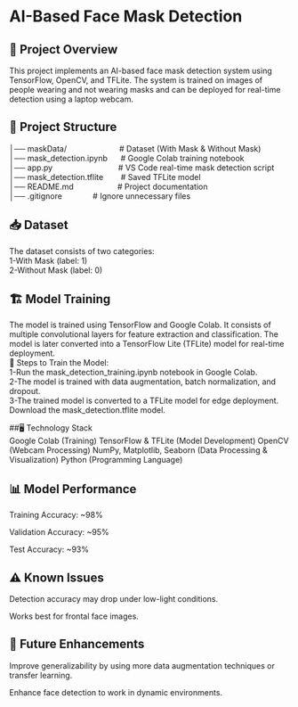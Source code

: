 # AI-Based Face Mask Detection

## 📌 Project Overview

This project implements an AI-based face mask detection system using TensorFlow, OpenCV, and TFLite. The system is trained on images of people wearing and not wearing masks and can be deployed for real-time detection using a laptop webcam.  

## 📂 Project Structure  
│── maskData/ &nbsp;&nbsp;&nbsp;&nbsp;&nbsp;&nbsp;&nbsp;&nbsp;&nbsp;&nbsp;&nbsp;&nbsp;&nbsp;&nbsp;&nbsp;&nbsp;&nbsp;&nbsp;&nbsp;&nbsp;&nbsp;&nbsp; # Dataset (With Mask & Without Mask)  
│── mask_detection.ipynb &nbsp;&nbsp;&nbsp;&nbsp;            # Google Colab training notebook  
│── app.py &nbsp;&nbsp;&nbsp;&nbsp;&nbsp;&nbsp;&nbsp;&nbsp;&nbsp;&nbsp;&nbsp;&nbsp;&nbsp;&nbsp;&nbsp;&nbsp;&nbsp;&nbsp;&nbsp;&nbsp;&nbsp;&nbsp;&nbsp;&nbsp;&nbsp;&nbsp;&nbsp;&nbsp;                        # VS Code real-time mask detection script  
│── mask_detection.tflite&nbsp;&nbsp;&nbsp;&nbsp;&nbsp;&nbsp;&nbsp;       # Saved TFLite model  
│── README.md &nbsp;&nbsp;&nbsp;&nbsp;&nbsp;&nbsp;&nbsp;&nbsp;&nbsp;&nbsp;&nbsp;&nbsp;&nbsp;&nbsp;&nbsp;&nbsp;&nbsp;&nbsp;            # Project documentation  
│── .gitignore &nbsp;&nbsp;&nbsp;&nbsp;&nbsp;&nbsp;&nbsp;&nbsp;&nbsp;&nbsp;&nbsp;&nbsp;            # Ignore unnecessary files

## 📥 Dataset
The dataset consists of two categories:  
1-With Mask (label: 1)  
2-Without Mask (label: 0)

## 🏗️ Model Training

The model is trained using TensorFlow and Google Colab. It consists of multiple convolutional layers for feature extraction and classification. The model is later converted into a TensorFlow Lite (TFLite) model for real-time deployment.  \
🔹 Steps to Train the Model:  
1-Run the mask_detection_training.ipynb notebook in Google Colab.  
2-The model is trained with data augmentation, batch normalization, and dropout.  
3-The trained model is converted to a TFLite model for edge deployment.  
Download the mask_detection.tflite model.  

##🖥️ Technology Stack  
Google Colab (Training)
TensorFlow & TFLite (Model Development)
OpenCV (Webcam Processing)
NumPy, Matplotlib, Seaborn (Data Processing & Visualization)
Python (Programming Language)

## 📊 Model Performance

Training Accuracy: ~98%

Validation Accuracy: ~95%

Test Accuracy: ~93%

## ⚠️ Known Issues

Detection accuracy may drop under low-light conditions.

Works best for frontal face images.

## 🚀 Future Enhancements

Improve generalizability by using more data augmentation techniques or transfer learning.

Enhance face detection to work in dynamic environments.



